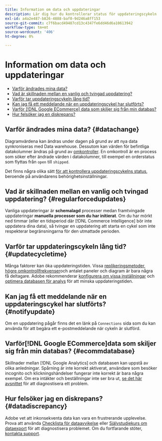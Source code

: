```yaml
---
title: Information om data och uppdateringar
description: Lär dig hur du kontrollerar status för uppdateringscykeln.
exl-id: a4a2e487-b826-4888-baf0-9d246a8ff153
source-git-commit: c7f6bacd49487cd13c4347fe6dd46d6a10613942
workflow-type: tm+mt
source-wordcount: '406'
ht-degree: 0%

---
```


# Information om data och uppdateringar

* [Varför ändrades mina data?](#datachange)
* [Vad är skillnaden mellan en vanlig och tvingad uppdatering?](#regularforcedupdates)
* [Varför tar uppdateringscykeln lång tid?](#updatecycletime)
* [Kan jag få ett meddelande när en uppdateringscykel har slutförts?](#notifyupdate)
* [Varför [!DNL Google ECommerce] data som skiljer sig från min databas?](#ecommdatabase)
* [Hur felsöker jag en diskrepans?](#datadiscrepancy)

## Varför ändrades mina data? {#datachange}

Diagramvärdena kan ändras under dagen på grund av att nya data synkroniseras med Data warehouse. Dessutom kan värden för befintliga datakolumner ändras på grund av [omkontroller](../data-warehouse-mgr/cfg-data-rechecks.md). En omkontroll är en process som söker efter ändrade värden i datakolumner, till exempel en orderstatus som flyttas från `open` till `shipped`.

Det finns några olika sätt [för att kontrollera uppdateringscykelns status](../../best-practices/check-update-cycle.md), beroende på användarens behörighetsinställningar.

## Vad är skillnaden mellan en vanlig och tvingad uppdatering? {#regularforcedupdates}

Vanliga uppdateringar är **schemalagd** processer medan framtvingade uppdateringar **manuella processer som du har initierat**. Om du har mörkt ned timmar (eller en tidsperiod där [!DNL Commerce Intelligence] bör inte uppdatera dina data), så tvingar en uppdatering att starta en cykel som inte respekterar begränsningarna för den utmattade perioden.

## Varför tar uppdateringscykeln lång tid? {#updatecycletime}

Många faktorer kan öka uppdateringstiden. Vissa [replikeringsmetoder](../data-warehouse-mgr/cfg-replication-methods.md), [högre omkontrollfrekvenser](../data-warehouse-mgr/cfg-data-rechecks.md)och antalet paneler och diagram är bara några få deltagare. Adobe rekommenderar [konfigurera om vissa inställningar](../../best-practices/reduce-update-cycle-time.md) och [optimera databasen för analys](../../best-practices/opt-db-analysis.md) för att minska uppdateringstiden.

## Kan jag få ett meddelande när en uppdateringscykel har slutförts? {#notifyupdate}

Om en uppdatering pågår finns det en länk på `Connections` sida som du kan använda för att begära ett e-postmeddelande när cykeln är slutförd.

## Varför[!DNL Google ECommerce]data som skiljer sig från min databas? {#ecommdatabase}

Skillnader mellan [!DNL Google Analytics] och databasen kan uppstå av olika anledningar. Spårning är inte korrekt aktiverat, användare som besöker incognito och klickningshändelser fungerar inte korrekt är bara några exempel. Om era intäkter och beställningar inte ser bra ut, [se det här avsnittet](https://experienceleague.adobe.com/docs/commerce-knowledge-base/kb/troubleshooting/miscellaneous/diagnosing-google-ecommerce-revenue-discrepancies.html) för att diagnostisera ett problem.

## Hur felsöker jag en diskrepans? {#datadiscrepancy}

Adobe vet att inkonsekventa data kan vara en frustrerande upplevelse. Prova att använda [Checklista för dataavvikelse](https://experienceleague.adobe.com/docs/commerce-knowledge-base/kb/troubleshooting/miscellaneous/diagnosing-a-data-discrepancy.html) eller [Självstudiekurs om dataexport](https://experienceleague.adobe.com/docs/commerce-knowledge-base/kb/troubleshooting/miscellaneous/using-data-exports-to-pinpoint-discrepancies.html) för att diagnostisera problemet. Om du fortfarande stöter, [kontakta support](https://experienceleague.adobe.com/docs/commerce-knowledge-base/kb/troubleshooting/miscellaneous/mbi-service-policies.html).
